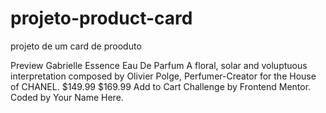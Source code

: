 # projeto-product-card
 projeto de um card de prooduto

 
Preview Gabrielle Essence Eau De Parfum A floral, solar and voluptuous interpretation composed by Olivier Polge, Perfumer-Creator for the House of CHANEL. $149.99 $169.99 Add to Cart
Challenge by Frontend Mentor. Coded by Your Name Here.
